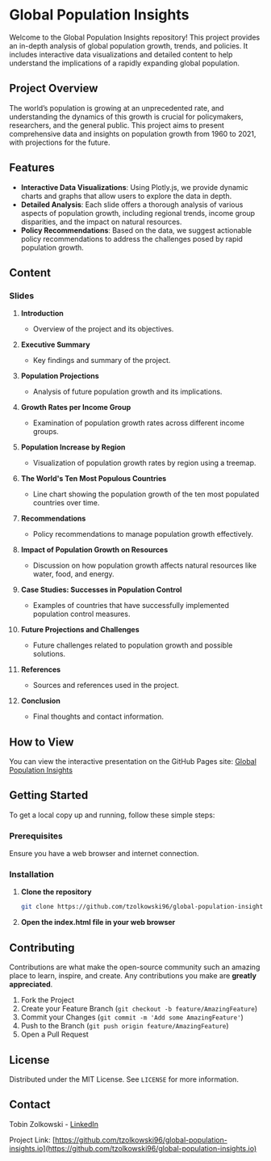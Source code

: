 # Global Population Insights

Welcome to the Global Population Insights repository! This project provides an in-depth analysis of global population growth, trends, and policies. It includes interactive data visualizations and detailed content to help understand the implications of a rapidly expanding global population.

## Project Overview

The world’s population is growing at an unprecedented rate, and understanding the dynamics of this growth is crucial for policymakers, researchers, and the general public. This project aims to present comprehensive data and insights on population growth from 1960 to 2021, with projections for the future.

## Features

- **Interactive Data Visualizations**: Using Plotly.js, we provide dynamic charts and graphs that allow users to explore the data in depth.
- **Detailed Analysis**: Each slide offers a thorough analysis of various aspects of population growth, including regional trends, income group disparities, and the impact on natural resources.
- **Policy Recommendations**: Based on the data, we suggest actionable policy recommendations to address the challenges posed by rapid population growth.

## Content

### Slides

1. **Introduction**
   - Overview of the project and its objectives.

2. **Executive Summary**
   - Key findings and summary of the project.

3. **Population Projections**
   - Analysis of future population growth and its implications.

4. **Growth Rates per Income Group**
   - Examination of population growth rates across different income groups.

5. **Population Increase by Region**
   - Visualization of population growth rates by region using a treemap.

6. **The World's Ten Most Populous Countries**
   - Line chart showing the population growth of the ten most populated countries over time.

7. **Recommendations**
   - Policy recommendations to manage population growth effectively.

8. **Impact of Population Growth on Resources**
   - Discussion on how population growth affects natural resources like water, food, and energy.

9. **Case Studies: Successes in Population Control**
   - Examples of countries that have successfully implemented population control measures.

10. **Future Projections and Challenges**
    - Future challenges related to population growth and possible solutions.

11. **References**
    - Sources and references used in the project.

12. **Conclusion**
    - Final thoughts and contact information.

## How to View

You can view the interactive presentation on the GitHub Pages site: [Global Population Insights](https://tzolkowski96.github.io/global-population-insights.io/)

## Getting Started

To get a local copy up and running, follow these simple steps:

### Prerequisites

Ensure you have a web browser and internet connection.

### Installation

1. **Clone the repository**
    ```sh
    git clone https://github.com/tzolkowski96/global-population-insights.io.git
    ```

2. **Open the index.html file in your web browser**

## Contributing

Contributions are what make the open-source community such an amazing place to learn, inspire, and create. Any contributions you make are **greatly appreciated**.

1. Fork the Project
2. Create your Feature Branch (`git checkout -b feature/AmazingFeature`)
3. Commit your Changes (`git commit -m 'Add some AmazingFeature'`)
4. Push to the Branch (`git push origin feature/AmazingFeature`)
5. Open a Pull Request

## License

Distributed under the MIT License. See `LICENSE` for more information.

## Contact

Tobin Zolkowski - [LinkedIn](https://www.linkedin.com/in/tobin-zolkowski-844873200/)

Project Link: [https://github.com/tzolkowski96/global-population-insights.io](https://github.com/tzolkowski96/global-population-insights.io)
